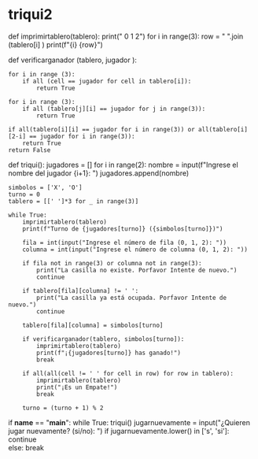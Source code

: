 # triqui2

def imprimirtablero(tablero):
    print("  0 1 2")
    for i in range(3):
        row = " ".join (tablero[i] )
        print(f"{i} {row}")

def verificarganador (tablero, jugador ):
    
    for i in range (3):
        if all (cell == jugador for cell in tablero[i]):
            return True
    
    for i in range (3):
        if all (tablero[j][i] == jugador for j in range(3)):
            return True

    if all(tablero[i][i] == jugador for i in range(3)) or all(tablero[i][2-i] == jugador for i in range(3)):
        return True
    return False

def triqui():
    jugadores = []
    for i in range(2):
        nombre = input(f"Ingrese el nombre del jugador {i+1}: ")
        jugadores.append(nombre)

    simbolos = ['X', 'O']
    turno = 0
    tablero = [[' ']*3 for _ in range(3)]

    while True:
        imprimirtablero(tablero)
        print(f"Turno de {jugadores[turno]} ({simbolos[turno]})")

        fila = int(input("Ingrese el número de fila (0, 1, 2): "))
        columna = int(input("Ingrese el número de columna (0, 1, 2): "))

        if fila not in range(3) or columna not in range(3):
            print("La casilla no existe. Porfavor Intente de nuevo.")
            continue

        if tablero[fila][columna] != ' ':
            print("La casilla ya está ocupada. Porfavor Intente de nuevo.")
            continue

        tablero[fila][columna] = simbolos[turno]

        if verificarganador(tablero, simbolos[turno]):
            imprimirtablero(tablero)
            print(f"¡{jugadores[turno]} has ganado!")
            break

        if all(all(cell != ' ' for cell in row) for row in tablero):
            imprimirtablero(tablero)
            print("¡Es un Empate!")
            break

        turno = (turno + 1) % 2

if __name__ == "__main__":
    while True:
        triqui()
        jugarnuevamente = input("¿Quieren jugar nuevamente? (si/no): ")
        if jugarnuevamente.lower() in ['s', 'si']:
            continue  
        else:
            break  